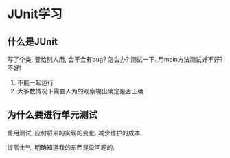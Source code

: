 # JUnit学习

## 什么是JUnit

写了个类, 要给别人用, 会不会有bug? 怎么办? 测试一下. 用main方法测试好不好? 不好!

1. 不能一起运行
2. 大多数情况下需要人为的观察输出确定是否正确

## 为什么要进行单元测试

重用测试, 应付将来的实现的变化. 减少维护的成本

提高士气, 明确知道我的东西是没问题的.

